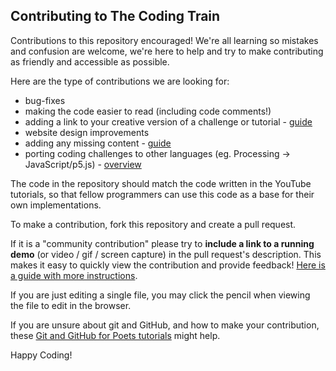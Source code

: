 ## Contributing to The Coding Train

Contributions to this repository encouraged! We're all learning so mistakes and confusion are welcome, we're here to help and try to make contributing as friendly and accessible as possible.

Here are the type of contributions we are looking for:
 - bug-fixes
 - making the code easier to read (including code comments!)
 - adding a link to your creative version of a challenge or tutorial - [guide](https://thecodingtrain.com/Guides/community-contribution-guide.html)
 - website design improvements
 - adding any missing content - [guide](https://thecodingtrain.com/Guides/content-contribution-guide.html)
 - porting coding challenges to other languages (eg. Processing -> JavaScript/p5.js) - [overview](https://github.com/CodingTrain/website/issues/1347)

The code in the repository should match the code written in the YouTube tutorials, so that fellow programmers can use this code as a base for their own implementations.

To make a contribution, fork this repository and create a pull request.

If it is a "community contribution" please try to **include a link to a running demo** (or video / gif / 
screen capture) in the pull request's description. This makes it easy to quickly view the contribution and provide feedback! [Here is a guide with more instructions](https://thecodingtrain.com/Guides/community-contribution-guide.html).

If you are just editing a single file, you may click the pencil when viewing the file to edit in the browser.

If you are unsure about git and GitHub, and how to make your contribution,
these [Git and GitHub for Poets tutorials](https://www.youtube.com/playlist?list=PLRqwX-V7Uu6ZF9C0YMKuns9sLDzK6zoiV) might help.

Happy Coding!

